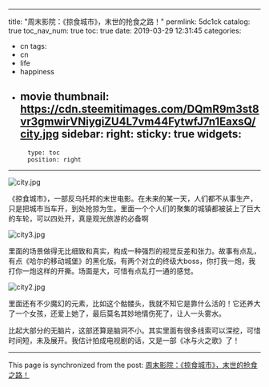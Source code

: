 
---
title: "周末影院：《掠食城市》，末世的抢食之路！"
permlink: 5dc1ck
catalog: true
toc_nav_num: true
toc: true
date: 2019-03-29 12:31:45
categories:
- cn
tags:
- cn
- life
- happiness
- movie
thumbnail: https://cdn.steemitimages.com/DQmR9m3st8vr3gmwirVNiygiZU4L7vm44FytwfJ7n1EaxsQ/city.jpg
sidebar:
    right:
        sticky: true
widgets:
    -
        type: toc
        position: right
---


![city.jpg](https://cdn.steemitimages.com/DQmR9m3st8vr3gmwirVNiygiZU4L7vm44FytwfJ7n1EaxsQ/city.jpg)

《掠食城市》，一部反乌托邦的末世电影。在未来的某一天，人们都不从事生产，只是把城市当车开，到处抢掠为生。里面一个个人们的聚集的城镇都被装上了巨大的车轮，可以四处开，真是观光旅游的必备啊

![city3.jpg](https://cdn.steemitimages.com/DQmNX1wmY5s4zH9gq1PP68vwaKWsZtGhZJFBmtcov9TXWec/city3.jpg)

里面的场景做得无比细致和真实，构成一种强烈的视觉反差和张力。故事有点乱，有点《哈尔的移动城堡》的黑化版。有两个对立的终级大boss，你打我一炮，我打你一炮这样的开撕。场面是大，可惜有点乱打一通的感觉。

![city2.jpg](https://cdn.steemitimages.com/DQmP3TWS5XLDoLU32G2qjeddWGYvQc646B4iAPiyK2nBqEm/city2.jpg)

里面还有不少魔幻的元素，比如这个骷髅头，我就不知它是靠什么活的！它还养大了一个女孩，还爱上她了，最后莫名其妙地情伤死了，让人一头雾水。

比起大部分的无脑片，这部还算是脑洞不小。其实里面有很多线索可以深挖，可惜时间短，未及展开。我估计拍成电视剧的话，又是一部《冰与火之歌》了！

- - -

This page is synchronized from the post: [周末影院：《掠食城市》，末世的抢食之路！](https://steemit.com/@lemooljiang/5dc1ck)
